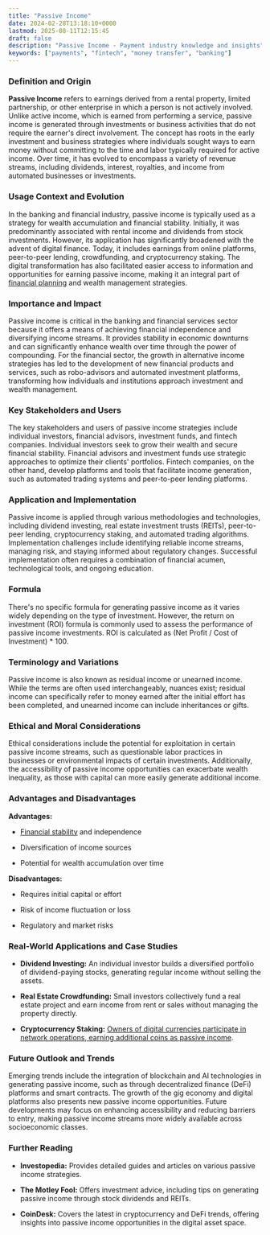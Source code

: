 ```yaml
---
title: "Passive Income"
date: 2024-02-28T13:18:10+0000
lastmod: 2025-08-11T12:15:45
draft: false
description: "Passive Income - Payment industry knowledge and insights"
keywords: ["payments", "fintech", "money transfer", "banking"]
---
```


### Definition and Origin

**Passive Income** refers to earnings derived from a rental property, limited partnership, or other enterprise in which a person is not actively involved. Unlike active income, which is earned from performing a service, passive income is generated through investments or business activities that do not require the earner's direct involvement. The concept has roots in the early investment and business strategies where individuals sought ways to earn money without committing to the time and labor typically required for active income. Over time, it has evolved to encompass a variety of revenue streams, including dividends, interest, royalties, and income from automated businesses or investments.

### Usage Context and Evolution

In the banking and financial industry, passive income is typically used as a strategy for wealth accumulation and financial stability. Initially, it was predominantly associated with rental income and dividends from stock investments. However, its application has significantly broadened with the advent of digital finance. Today, it includes earnings from online platforms, peer-to-peer lending, crowdfunding, and cryptocurrency staking. The digital transformation has also facilitated easier access to information and opportunities for earning passive income, making it an integral part of [financial planning](https://faisalkhanllc.xyz/resources/payments-wiki/f/financial-planning/) and wealth management strategies.

### Importance and Impact

Passive income is critical in the banking and financial services sector because it offers a means of achieving financial independence and diversifying income streams. It provides stability in economic downturns and can significantly enhance wealth over time through the power of compounding. For the financial sector, the growth in alternative income strategies has led to the development of new financial products and services, such as robo-advisors and automated investment platforms, transforming how individuals and institutions approach investment and wealth management.

### Key Stakeholders and Users

The key stakeholders and users of passive income strategies include individual investors, financial advisors, investment funds, and fintech companies. Individual investors seek to grow their wealth and secure financial stability. Financial advisors and investment funds use strategic approaches to optimize their clients' portfolios. Fintech companies, on the other hand, develop platforms and tools that facilitate income generation, such as automated trading systems and peer-to-peer lending platforms.

### Application and Implementation

Passive income is applied through various methodologies and technologies, including dividend investing, real estate investment trusts (REITs), peer-to-peer lending, cryptocurrency staking, and automated trading algorithms. Implementation challenges include identifying reliable income streams, managing risk, and staying informed about regulatory changes. Successful implementation often requires a combination of financial acumen, technological tools, and ongoing education.

### Formula

There's no specific formula for generating passive income as it varies widely depending on the type of investment. However, the return on investment (ROI) formula is commonly used to assess the performance of passive income investments. ROI is calculated as (Net Profit / Cost of Investment) * 100.

### Terminology and Variations

Passive income is also known as residual income or unearned income. While the terms are often used interchangeably, nuances exist; residual income can specifically refer to money earned after the initial effort has been completed, and unearned income can include inheritances or gifts.

### Ethical and Moral Considerations

Ethical considerations include the potential for exploitation in certain passive income streams, such as questionable labor practices in businesses or environmental impacts of certain investments. Additionally, the accessibility of passive income opportunities can exacerbate wealth inequality, as those with capital can more easily generate additional income.

### Advantages and Disadvantages

**Advantages:**

- [Financial stability](https://faisalkhanllc.xyz/resources/payments-wiki/f/financial-stability/) and independence

- Diversification of income sources

- Potential for wealth accumulation over time

**Disadvantages:**

- Requires initial capital or effort

- Risk of income fluctuation or loss

- Regulatory and market risks

### Real-World Applications and Case Studies

- **Dividend Investing:** An individual investor builds a diversified portfolio of dividend-paying stocks, generating regular income without selling the assets.

- **Real Estate Crowdfunding:** Small investors collectively fund a real estate project and earn income from rent or sales without managing the property directly.

- **Cryptocurrency Staking:** [Owners of digital currencies participate in network operations, earning additional coins as passive income](https://faisalkhanllc.xyz/resources/payments-wiki/s/staking/).

### Future Outlook and Trends

Emerging trends include the integration of blockchain and AI technologies in generating passive income, such as through decentralized finance (DeFi) platforms and smart contracts. The growth of the gig economy and digital platforms also presents new passive income opportunities. Future developments may focus on enhancing accessibility and reducing barriers to entry, making passive income streams more widely available across socioeconomic classes.

### Further Reading

- **Investopedia:** Provides detailed guides and articles on various passive income strategies.

- **The Motley Fool:** Offers investment advice, including tips on generating passive income through stock dividends and REITs.

- **CoinDesk:** Covers the latest in cryptocurrency and DeFi trends, offering insights into passive income opportunities in the digital asset space.